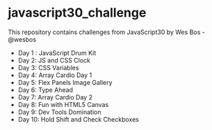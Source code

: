 # javascript30_challenge
This repository contains challenges from JavaScript30 by  Wes Bos - @wesbos

* Day 1 : JavaScript Drum Kit
* Day 2: JS and CSS Clock
* Day 3: CSS Variables
* Day 4: Array Cardio Day 1
* Day 5: Flex Panels Image Gallery
* Day 6: Type Ahead
* Day 7: Array Cardio Day 2
* Day 8: Fun with HTML5 Canvas
* Day 9: Dev Tools Domination
* Day 10: Hold Shift and Check Checkboxes

